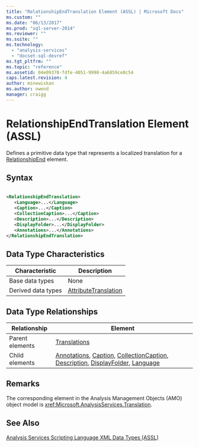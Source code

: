 ```yaml
---
title: "RelationshipEndTranslation Element (ASSL) | Microsoft Docs"
ms.custom: ""
ms.date: "06/13/2017"
ms.prod: "sql-server-2014"
ms.reviewer: ""
ms.suite: ""
ms.technology: 
  - "analysis-services"
  - "docset-sql-devref"
ms.tgt_pltfrm: ""
ms.topic: "reference"
ms.assetid: 04e09370-fdfe-4051-9998-4a6859ce8c54
caps.latest.revision: 4
author: minewiskan
ms.author: owend
manager: craigg
---
```

# RelationshipEndTranslation Element (ASSL)
  Defines a primitive data type that represents a localized translation for a [RelationshipEnd](relationshipend-data-type-assl.md) element.  
  
## Syntax  
  
```xml  
  
<RelationshipEndTranslation>  
   <Language>...</Language>  
   <Caption>...</Caption>  
   <CollectionCaption>...</Caption>  
   <Description>...</Description>  
   <DisplayFolder>...</DisplayFolder>  
   <Annotations>...</Annotations>  
</RelationshipEndTranslation>  
```  
  
## Data Type Characteristics  
  
|Characteristic|Description|  
|--------------------|-----------------|  
|Base data types|None|  
|Derived data types|[AttributeTranslation](translation-data-type-assl.md)|  
  
## Data Type Relationships  
  
|Relationship|Element|  
|------------------|-------------|  
|Parent elements|[Translations](../collections/translations-element-assl.md)|  
|Child elements|[Annotations](../collections/annotations-element-assl.md), [Caption](../properties/caption-element-assl.md), [CollectionCaption](../properties/caption-element-assl.md), [Description](../properties/description-element-assl.md), [DisplayFolder](../properties/displayfolder-element-assl.md), [Language](../properties/language-element-assl.md)|  
  
## Remarks  
 The corresponding element in the Analysis Management Objects (AMO) object model is <xref:Microsoft.AnalysisServices.Translation>.  
  
## See Also  
 [Analysis Services Scripting Language XML Data Types &#40;ASSL&#41;](analysis-services-scripting-language-xml-data-types-assl.md)  
  
  
